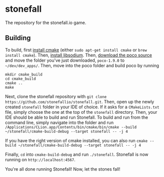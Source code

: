 # stonefall
The repository for the stonefall.io game.

## Building
To build, first [install cmake](https://cmake.org/install/) (either `sudo apt-get install cmake` or `brew install cmake`). Then, [install libsodium](https://download.libsodium.org/doc/installation/). Then, [download the poco source](https://pocoproject.org/download/index.html) and move the folder you've just downloaded, `poco-1.9.0` to `~/dev/dev_apps/`. Then, move into the poco folder and build poco by running
```
mkdir cmake_build
cd cmake_build
cmake ..
make
```
Next, clone the stonefall repository with `git clone https://github.com/stonefallio/stonefall.git`. Then, open up the newly created `stonefall` folder in your IDE of choice. If it asks for a `CMakeLists.txt` file, simply choose the one at the top of the `stonefall` directory. Then, your IDE should be able to build and run Stonefall. To build and run from the command line, simply navigate into the folder and run `/Applications/CLion.app/Contents/bin/cmake/bin/cmake --build ~/stonefall/cmake-build-debug --target stonefall -- -j 4`

If you have the right version of cmake installed, you can also run `cmake --build ~/stonefall/cmake-build-debug --target stonefall -- -j 4`

Finally, `cd` into `cmake-build-debug` and run `./stonefall`. Stonefall is now running on `http://localhost:4567`.

You're all done running Stonefall! Now, let the stones fall!
